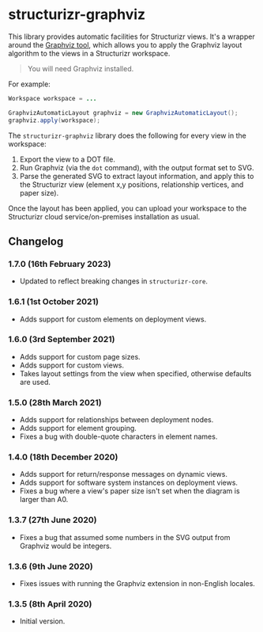 # structurizr-graphviz

This library provides automatic facilities for Structurizr views.
It's a wrapper around the [Graphviz tool](http://www.graphviz.org),
which allows you to apply the Graphviz layout algorithm to the views in a Structurizr workspace.

> You will need Graphviz installed.

For example:

```java
Workspace workspace = ...

GraphvizAutomaticLayout graphviz = new GraphvizAutomaticLayout();
graphviz.apply(workspace);
```

The ```structurizr-graphviz``` library does the following for every view in the workspace:

1. Export the view to a DOT file.
2. Run Graphviz (via the ```dot``` command), with the output format set to SVG.
3. Parse the generated SVG to extract layout information, and apply this to the Structurizr view (element x,y positions, relationship vertices, and paper size).

Once the layout has been applied, you can upload your workspace to the Structurizr cloud service/on-premises installation as usual.

## Changelog

### 1.7.0 (16th February 2023)

- Updated to reflect breaking changes in `structurizr-core`.

### 1.6.1 (1st October 2021)

- Adds support for custom elements on deployment views.

### 1.6.0 (3rd September 2021)

- Adds support for custom page sizes.
- Adds support for custom views.
- Takes layout settings from the view when specified, otherwise defaults are used.

### 1.5.0 (28th March 2021)

- Adds support for relationships between deployment nodes.
- Adds support for element grouping.
- Fixes a bug with double-quote characters in element names.

### 1.4.0 (18th December 2020)

- Adds support for return/response messages on dynamic views.
- Adds support for software system instances on deployment views.
- Fixes a bug where a view's paper size isn't set when the diagram is larger than A0.

### 1.3.7 (27th June 2020)

- Fixes a bug that assumed some numbers in the SVG output from Graphviz would be integers.

### 1.3.6 (9th June 2020)

- Fixes issues with running the Graphviz extension in non-English locales.

### 1.3.5 (8th April 2020)

- Initial version.

